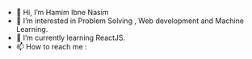 - 👋 Hi, I’m Hamim Ibne Nasim
- 👀 I’m interested in Problem Solving , Web development and Machine Learning.
- 🌱 I’m currently learning ReactJS.
- 📫 How to reach me : 

<!---
Hamim30/Hamim30 is a ✨ special ✨ repository because its `README.md` (this file) appears on your GitHub profile.
You can click the Preview link to take a look at your changes.
--->
